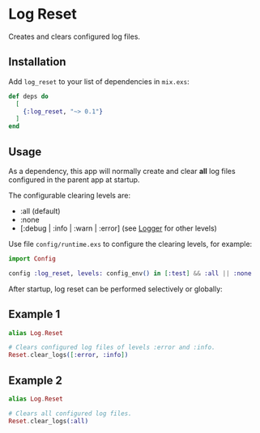 # Log Reset

Creates and clears configured log files.

## Installation

Add `log_reset` to your list of dependencies in `mix.exs`:

```elixir
def deps do
  [
    {:log_reset, "~> 0.1"}
  ]
end
```

## Usage

As a dependency, this app will normally create and clear __all__ log files
configured in the parent app at startup.

The configurable clearing levels are:

- :all (default)
- :none
- [:debug | :info | :warn | :error] (see [Logger](https://hexdocs.pm/logger/Logger.html) for other levels)

Use file `config/runtime.exs` to configure the clearing levels, for example:

```elixir
import Config

config :log_reset, levels: config_env() in [:test] && :all || :none
```

After startup, log reset can be performed selectively or globally:

## Example 1

```elixir
alias Log.Reset

# Clears configured log files of levels :error and :info.
Reset.clear_logs([:error, :info])
```

## Example 2

```elixir
alias Log.Reset

# Clears all configured log files.
Reset.clear_logs(:all)
```
